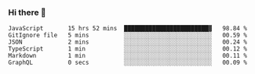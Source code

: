 ### Hi there 👋

<!-- - 🔭 I’m currently working on ...
- 🌱 I’m currently learning ...
- 👯 I’m looking to collaborate on ...
- 🤔 I’m looking for help with ...
- 💬 Ask me about ...
- 📫 How to reach me: ...
- 😄 Pronouns: ...
- ⚡ Fun fact: ... -->



<!--START_SECTION:waka-->

```text
JavaScript       15 hrs 52 mins  ████████████████████████▓   98.84 %
GitIgnore file   5 mins          ░░░░░░░░░░░░░░░░░░░░░░░░░   00.59 %
JSON             2 mins          ░░░░░░░░░░░░░░░░░░░░░░░░░   00.24 %
TypeScript       1 min           ░░░░░░░░░░░░░░░░░░░░░░░░░   00.12 %
Markdown         1 min           ░░░░░░░░░░░░░░░░░░░░░░░░░   00.11 %
GraphQL          0 secs          ░░░░░░░░░░░░░░░░░░░░░░░░░   00.09 %
```

<!--END_SECTION:waka-->
